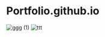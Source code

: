 # Portfolio.github.io
![ggg (1)](https://github.com/user-attachments/assets/d4184684-c52f-4d4d-a73d-0ab7377eeddb)
![ttt](https://github.com/user-attachments/assets/16ea66d7-1942-4a55-b822-186ac684cec9)
